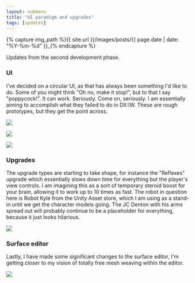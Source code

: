 ```yaml
---
layout: submenu
title: "UI paradigm and upgrades"
tags: [updates]
---
```

{% capture img_path %}{{ site.url }}/images/posts/{{ page.date | date: "%Y-%m-%d" }}_{% endcapture %}

Updates from the second development phase.

<!--more-->

### UI
I've decided on a circular UI, as that has always been something I'd like to do. Some of you might think "Oh no, make it stop!", but to that I say "poppycock!". It can work. Seriously. Come on, seriously.
I am essentially aiming to accomplish what they failed to do in DX:IW. These are rough prototypes, but they get the point across.

<a href="{{ img_path }}main.jpg"><img src="{{ img_path }}main.jpg" /></a>
  
<a href="{{ img_path }}inventory.jpg"><img src="{{ img_path }}inventory.jpg" /></a>
  
<a href="{{ img_path }}upgrades.jpg"><img src="{{ img_path }}upgrades.jpg" /></a>
  
### Upgrades
The upgrade types are starting to take shape, for instance the "Reflexes" upgrade which essentially slows down time for everything but the player's view controls. I am imagining this as a sort of temporary steroid boost for your brain, allowing it to work up to 10 times as fast. The robot in question here is Robot Kyle from the Unity Asset store, which I am using as a stand-in until we get the character models going. The JC Denton with his arms spread out will probably continue to be a placeholder for everything, because it just looks hilarious.
  
<a href="{{ img_path }}reflexes.jpg"><img src="{{ img_path }}reflexes.jpg" /></a>
  
### Surface editor
Lastly, I have made some significant changes to the surface editor, I'm getting closer to my vision of totally free mesh weaving within the editor.

<a href="{{ img_path }}surface.jpg"><img src="{{ img_path }}surface.jpg" /></a>
